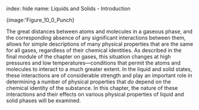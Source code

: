 index: hide
name: Liquids and Solids - Introduction


{image:'Figure_10_0_Punch}
        

The great distances between atoms and molecules in a gaseous phase, and the corresponding absence of any significant interactions between them, allows for simple descriptions of many physical properties that are the same for all gases, regardless of their chemical identities. As described in the final module of the chapter on gases, this situation changes at high pressures and low temperatures—conditions that permit the atoms and molecules to interact to a much greater extent. In the liquid and solid states, these interactions are of considerable strength and play an important role in determining a number of physical properties that  *do* depend on the chemical identity of the substance. In this chapter, the nature of these interactions and their effects on various physical properties of liquid and solid phases will be examined.
